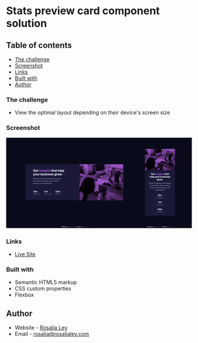# Stats preview card component solution


## Table of contents

  - [The challenge](#the-challenge)
  - [Screenshot](#screenshot)
  - [Links](#links)
  - [Built with](#built-with)
  - [Author](#author)


### The challenge

- View the optimal layout depending on their device's screen size

### Screenshot

![](images/Rosalia%20Ley%20-%20Screenshot%20Stats%20preview%20card%20component%20copy.png)

### Links

- [Live Site](https://rosalialey.github.io/stats-preview-card-component/)

### Built with

- Semantic HTML5 markup
- CSS custom properties
- Flexbox

## Author

- Website - [Rosalia Ley](https://github.com/RosaliaLey)
- Email - [rosalia@rosalialey.com](rosalia@rosalialey.com)
